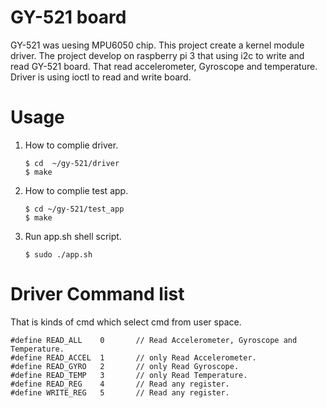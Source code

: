 # GY-521 board 
GY-521 was uesing MPU6050 chip. This project create a kernel module driver.
The project develop on raspberry pi 3 that using i2c to write and read GY-521 board.
That read accelerometer, Gyroscope and temperature. Driver is using ioctl to read and write board.


# Usage 
1. How to complie driver.
    ```
    $ cd  ~/gy-521/driver
    $ make
    ```
2. How to complie test app.
    ```
    $ cd ~/gy-521/test_app
    $ make
    ```
3. Run app.sh shell script.
    ```
    $ sudo ./app.sh
    ``` 
    
# Driver Command list
 That is kinds of cmd which select cmd from user space. 
```
#define	READ_ALL 	0 		// Read Accelerometer, Gyroscope and Temperature.
#define	READ_ACCEL 	1 		// only Read Accelerometer.
#define	READ_GYRO 	2 		// only Read Gyroscope.
#define	READ_TEMP 	3 		// only Read Temperature.
#define READ_REG 	4		// Read any register.
#define	WRITE_REG 	5		// Read any register.
```
